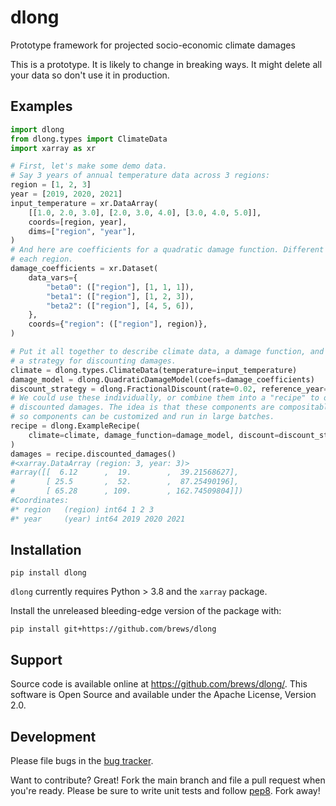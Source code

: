 # dlong
Prototype framework for projected socio-economic climate damages

This is a prototype. It is likely to change in breaking ways. It might delete all your data so don't use it in production.

## Examples
```python
import dlong
from dlong.types import ClimateData
import xarray as xr

# First, let's make some demo data.
# Say 3 years of annual temperature data across 3 regions:
region = [1, 2, 3]
year = [2019, 2020, 2021]
input_temperature = xr.DataArray(
    [[1.0, 2.0, 3.0], [2.0, 3.0, 4.0], [3.0, 4.0, 5.0]],
    coords=[region, year],
    dims=["region", "year"],
)
# And here are coefficients for a quadratic damage function. Different for 
# each region.
damage_coefficients = xr.Dataset(
    data_vars={
        "beta0": (["region"], [1, 1, 1]),
        "beta1": (["region"], [1, 2, 3]),
        "beta2": (["region"], [4, 5, 6]),
    },
    coords={"region": (["region"], region)},
)

# Put it all together to describe climate data, a damage function, and
# a strategy for discounting damages.
climate = dlong.types.ClimateData(temperature=input_temperature)
damage_model = dlong.QuadraticDamageModel(coefs=damage_coefficients)
discount_strategy = dlong.FractionalDiscount(rate=0.02, reference_year=2020)
# We could use these individually, or combine them into a "recipe" to output 
# discounted damages. The idea is that these components are compositable
# so components can be customized and run in large batches.
recipe = dlong.ExampleRecipe(
    climate=climate, damage_function=damage_model, discount=discount_strategy
)
damages = recipe.discounted_damages()
#<xarray.DataArray (region: 3, year: 3)>
#array([[  6.12      ,  19.        ,  39.21568627],
#       [ 25.5       ,  52.        ,  87.25490196],
#       [ 65.28      , 109.        , 162.74509804]])
#Coordinates:
#* region   (region) int64 1 2 3
#* year     (year) int64 2019 2020 2021
```

## Installation
```shell
pip install dlong
```

`dlong` currently requires Python > 3.8 and the `xarray` package.

Install the unreleased bleeding-edge version of the package with:
```shell
pip install git+https://github.com/brews/dlong
```

## Support
Source code is available online at https://github.com/brews/dlong/. This software is Open Source and available under the Apache License, Version 2.0.

## Development

Please file bugs in the [bug tracker](https://github.com/brews/dlong/issues).

Want to contribute? Great! Fork the main branch and file a pull request when you're ready. Please be sure to write unit tests and follow [pep8](https://www.python.org/dev/peps/pep-0008/). Fork away!
